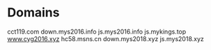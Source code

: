 # Domains

cct119.com
down.mys2016.info
js.mys2016.info
js.mykings.top
www.cyg2016.xyz
hc58.msns.cn
down.mys2018.xyz
js.mys2018.xyz